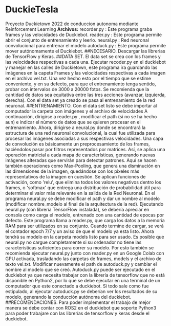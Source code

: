 # DuckieTesla
Proyecto Duckietown 2022 de conduccion autonoma mediante Reinforcement Learning
**Archivos:**
recorder.py : Este programa graba frames y las velocidades de Duckiebot.
reader.py : Este programa permite abrir el conjunto de entrenamiento y leerlo.
neural.py : Red neuronal convolucional para entrenar el modelo
autoduck.py : Este programa permite mover autónomamente el Duckiebot.
##NECESARIO.
Descargar las librerias de TensorFlow y Keras.
##DATA SET.
El data set se crea con los frames y las velocidades respectivas a cada una. Ejecutar recoder.py en el duckiebot y manejar en las calles de Duckietown, este programa ira guardando las imágenes en la capeta Frames y las velocidades respectivas a cada imagen en el archivo vel.txt.
Una vez hecho esto por el tiempo que se estime conveniente, y en su defecto, para que el entrenamiento tenga sentido, probar con intervalos de 3000 a 20000 fotos. Se recomienda que la cantidad de datos sea equitativa entre las tres acciones (avanzar, izquierda, derecha).
Con el data set ya creado se pasa al entrenamiento de la red neuronal.
##ENTRENAMIENTO.
Con el data set listo se debe importar al computador la carpeta con imágenes y el archivo de velocidades
A continuación, dirigirse a reader.py , modificar el path (si no se ha hecho aun) e indicar el número de datos que se quieren procesar en el entrenamiento.
Ahora, dirigirse a neural.py donde se encontrará la estructura de una red neuronal convolucional, la cual fue utilizada para procesar las imágenes asociadas a sus respectivas velocidades. Una capa de convolución es básicamente un preprocesamiento de los frames, haciéndolos pasar por filtros representados por matrices. Así, se aplica una operación matricial a cada mapa de características, generando nuevas imágenes alteradas que servirán para detectar patrones. Aquí se hacen también operaciones como Max-Pooling, que genera una disminución en las dimensiones de la imagen, quedándose con los pixeles más representativos de la imagen en cuestión. Se aplican funciones de activación, como 'relu', que elimina todos los valores negativos dentro los frames, o 'softmax' que entrega una distribución de probabilidad útil para determinar el valor más relevante en la salida de la Red Neuronal.
En el programa neural.py se debe modificar el path y dar un nombre al modelo (modificar nombre_modelo al final de la arquitectura de la red). Ejecutando neural.py (con librería TensorFlow instalada), se debería apreciar en consola como carga el modelo, entrenado con una cantidad de epocas por defecto. Este programa llama a reader.py, que carga los datos a la memoria RAM para ser utilizados en su conjunto. Cuando termine de cargar, se verá el contador epoch 7/7 y un aviso de que el modelo ya esta listo. Ahora tendrá su modelo en la carpeta models listo para ser usado. Es posible que neural.py no cargue completamente si su ordenador no tiene las características suficientes para correr su modelo. Por esto también se recomienda ejecutar neural.py junto con reader.py en un Google Colab con GPU activada, trasladando las carpetas de frames, models y el archivo de texto vel.txt.
Modificar nuevamente el path de autoduck.py y cambiar el nombre al modelo que se creó. Autoduck.py puede ser ejecutado en el duckiebot ya que necesita trabajar con la librería de tensorflow que no está disponible en Python2, por lo que se debe ejecutar en una terminal de un computador que este conectado a duckiebot.
Si todo sale como fue estipulado, al ejecutar autoduck.py se deberían ver los resultados de su modelo, generando la conducción autónoma del duckiebot.
##RECOMENDACIONES. 
Para poder implementar el trabajo de mejor manera se debe contar con ROS2 en el duckiebot que soporte Python3 para poder trabajare con las librerías de tensorflow y keras desde el duckiebot.

